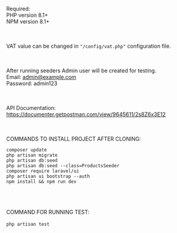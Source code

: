 Required: <br />
PHP version 8.1+<br />
NPM version 8.1+<br />

<br /><br />
VAT value can be changed in ```"/config/vat.php"``` configuration file.


<br /><br />
After running seeders Admin user will be created for testing.<br />
Email: admin@example.com<br />
Password: admin123

<br /><br />
API Documentation:
https://documenter.getpostman.com/view/9645611/2s8Z6x3E12

<br /><br />
COMMANDS TO INSTALL PROJECT AFTER CLONING:<br />

``composer update``<br />
``php artisan migrate``<br />
``php artisan db:seed``<br />
``php artisan db:seed --class=ProductsSeeder``<br />
``composer require laravel/ui``<br />
``php artisan ui bootstrap --auth``<br />
``npm install && npm run dev``


<br /><br /><br />
COMMAND FOR RUNNING TEST:<br />
<br />
``php artisan test``<br />
